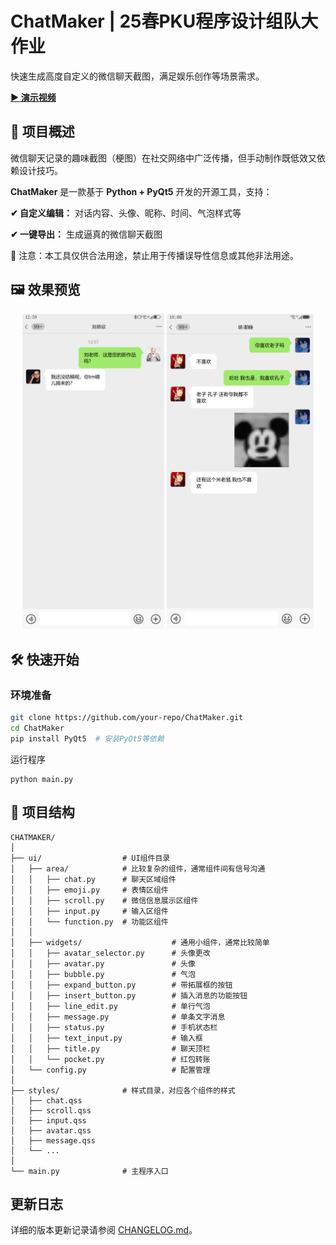# ChatMaker | 25春PKU程序设计组队大作业

快速生成高度自定义的微信聊天截图，满足娱乐创作等场景需求。

<div>
    <a href=""><strong>▶️ 演示视频</strong></a>
</div>

## 🚀 项目概述
微信聊天记录的趣味截图（梗图）在社交网络中广泛传播，但手动制作既低效又依赖设计技巧。

**ChatMaker** 是一款基于 **Python + PyQt5** 开发的开源工具，支持：

**✔ 自定义编辑：** 对话内容、头像、昵称、时间、气泡样式等

**✔ 一键导出：** 生成逼真的微信聊天截图

📌 注意：本工具仅供合法用途，禁止用于传播误导性信息或其他非法用途。

## 🖼 效果预览
<div align="center">
  <img src="assets/demo1.png" width="45%" />
  <img src="assets/demo2.png" width="46.6%" />
</div>

## 🛠 快速开始
### 环境准备
```bash
git clone https://github.com/your-repo/ChatMaker.git
cd ChatMaker
pip install PyQt5  # 安装PyQt5等依赖
```
运行程序
```
python main.py
```
## 📂 项目结构
```text
CHATMAKER/
│
├── ui/                  # UI组件目录
│   ├── area/            # 比较复杂的组件，通常组件间有信号沟通
│   │   ├── chat.py      # 聊天区域组件
│   │   ├── emoji.py     # 表情区组件
│   │   ├── scroll.py    # 微信信息展示区组件
│   │   ├── input.py     # 输入区组件
│   │   └── function.py  # 功能区组件
│   │   
│   ├── widgets/                    # 通用小组件，通常比较简单
│   │   ├── avatar_selector.py      # 头像更改
│   │   ├── avatar.py               # 头像
│   │   ├── bubble.py               # 气泡
│   │   ├── expand_button.py        # 带拓展框的按钮
│   │   ├── insert_button.py        # 插入消息的功能按钮
│   │   ├── line_edit.py            # 单行气泡
│   │   ├── message.py              # 单条文字消息
│   │   ├── status.py               # 手机状态栏
│   │   ├── text_input.py           # 输入框
│   │   ├── title.py                # 聊天顶栏
│   │   └── pocket.py               # 红包转账
│   └── config.py                   # 配置管理
│
├── styles/              # 样式目录，对应各个组件的样式
│   ├── chat.qss         
│   ├── scroll.qss       
│   ├── input.qss     
│   ├── avatar.qss     
│   ├── message.qss      
│   └── ...    
│
└── main.py              # 主程序入口
```

## 更新日志  
详细的版本更新记录请参阅 [CHANGELOG.md](CHANGELOG.md)。